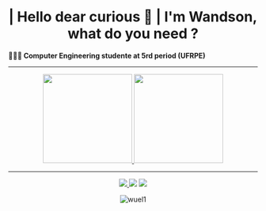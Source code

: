 ## <h1 align="center">| Hello dear curious 🧐 | I'm Wandson, what do you need ? </h1>

<strong> 👨🏾‍🎓 Computer Engineering  studente at 5rd period (UFRPE) </strong>

<hr>

<a href="https://github.com/Wuel1">
<div align="center">
  <img height="180em" src="https://github-readme-stats.vercel.app/api?username=Wuel1&show_icons=true&theme=dark&include_all_commits=true&count_private=true"/>
<img height="180em" src="https://github-readme-stats.vercel.app/api/top-langs/?username=Wuel1&layout=compact&langs_count=7&theme=dark"/>
</div>
<hr>
<div align="center"> 
  <a href="https://www.instagram.com/wecodevs" target="_blank" rel="external>"><img src="https://img.shields.io/badge/-Instagram-%23E4405F?style=for-the-badge&logo=instagram&logoColor=white" target="_blank" rel="external>"</a>
  <a href = "mailto:wandson7emanuel@hotmail.com" rel="external>" ><img src="https://img.shields.io/badge/-Gmail-%23333?style=for-the-badge&logo=gmail&logoColor=white" target="_blank" rel="external>"></a>
  <a href="https://www.linkedin.com/in/wandson-emanuel-1b8b771a0/" target="_blank" rel="external>"><img src="https://img.shields.io/badge/-LinkedIn-%230077B5?style=for-the-badge&logo=linkedin&logoColor=white" target="_blank" rel="external>"></a>  
</div>
<div align="center">
  <p> <img src="https://komarev.com/ghpvc/?username=wuel1&label=Profile%20views&color=0e75b6&style=flat" alt="wuel1" /> </p>
</div>
